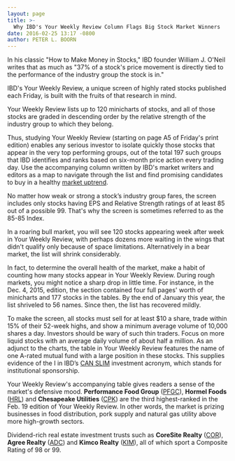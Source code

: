 ```yaml
---
layout: page
title: >-
  Why IBD's Your Weekly Review Column Flags Big Stock Market Winners
date: 2016-02-25 13:17 -0800
author: PETER L. BOORN
---
```





In his classic "How to Make Money in Stocks," IBD founder William J. O'Neil writes that as much as "37% of a stock's price movement is directly tied to the performance of the industry group the stock is in."


IBD's Your Weekly Review, a unique screen of highly rated stocks published each Friday, is built with the fruits of that research in mind.


Your Weekly Review lists up to 120 minicharts of stocks, and all of those stocks are graded in descending order by the relative strength of the industry group to which they belong.


Thus, studying Your Weekly Review (starting on page A5 of Friday's print edition) enables any serious investor to isolate quickly those stocks that appear in the very top performing groups, out of the total 197 such groups that IBD identifies and ranks based on six-month price action every trading day. Use the accompanying column written by IBD's market writers and editors as a map to navigate through the list and find promising candidates to buy in a healthy [market uptrend](http://education.investors.com/Lesson.aspx?id=735746&sourceid=735749).


No matter how weak or strong a stock’s industry group fares, the screen includes only stocks having EPS and Relative Strength ratings of at least 85 out of a possible 99. That's why the screen is sometimes referred to as the 85-85 Index.


In a roaring bull market, you will see 120 stocks appearing week after week in Your Weekly Review, with perhaps dozens more waiting in the wings that didn't qualify only because of space limitations. Alternatively in a bear market, the list will shrink considerably.


In fact, to determine the overall health of the market, make a habit of counting how many stocks appear in Your Weekly Review. During rough markets, you might notice a sharp drop in little time. For instance, in the Dec. 4, 2015, edition, the section contained four full pages' worth of minicharts and 177 stocks in the tables. By the end of January this year, the list shriveled to 56 names. Since then, the list has recovered mildly.


To make the screen, all stocks must sell for at least \$10 a share, trade within 15% of their 52-week highs, and show a minimum average volume of 10,000 shares a day. Investors should be wary of such thin traders. Focus on more liquid stocks with an average daily volume of about half a million. As an adjunct to the charts, the table in Your Weekly Review features the name of one A-rated mutual fund with a large position in these stocks. This supplies evidence of the I in IBD’s [CAN SLIM](http://education.investors.com/courselandingpage.aspx?id=735749) investment acronym, which stands for institutional sponsorship.


Your Weekly Review's accompanying table gives readers a sense of the market's defensive mood. **Performance Food Group** ([PFGC](https://research.investors.com/quote.aspx?symbol=PFGC)), **Hormel Foods** ([HRL](https://research.investors.com/quote.aspx?symbol=HRL)) and **Chesapeake Utilities** ([CPK](https://research.investors.com/quote.aspx?symbol=CPK)) are the third highest-ranked in the Feb. 19 edition of Your Weekly Review. In other words, the market is prizing businesses in food distribution, pork supply and natural gas utility above more high-growth sectors.


Dividend-rich real estate investment trusts such as **CoreSite Realty** ([COR](https://research.investors.com/quote.aspx?symbol=COR)), **Agree Realty** ([ADC](https://research.investors.com/quote.aspx?symbol=ADC)) and **Kimco Realty** ([KIM](https://research.investors.com/quote.aspx?symbol=KIM)), all of which sport a Composite Rating of 98 or 99.





